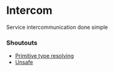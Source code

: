 # Intercom

Service intercommunication done simple


### Shoutouts

* [Primitive type resolving](https://stackoverflow.com/questions/180097/dynamically-find-the-class-that-represents-a-primitive-java-type)
* [Unsafe](https://github.com/MaaxGr/KotlinUtils/blob/master/src/main/kotlin/de/maaxgr/kotlinutils/Unsafe.kt)